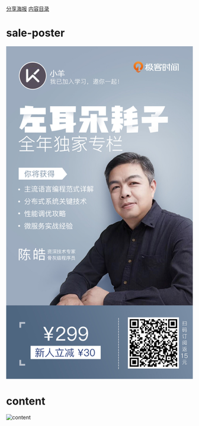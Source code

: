 
[分享海报](#sale-poster)
[内容目录](#content)

# sale-poster

![sale-poster](../img/48-sale-poster.jpg)
# content
![content](../img/48-content.jpg)
